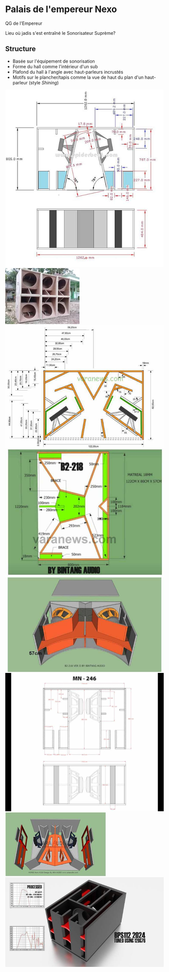 # Palais de l'empereur Nexo

QG de l'Empereur

Lieu où jadis s'est entraîné le Sonorisateur Suprème?

## Structure
- Basée sur l'équipement de sonorisation
- Forme du hall comme l'intérieur d'un sub
- Plafond du hall à l'angle avec haut-parleurs incrustés
- Motifs sur le plancher/tapis comme la vue de haut du plan d'un haut-parleur (style *Shining*)

![Exemple Hall](../../Images/Nexo/palais-nexo-hall-003.jpg)
![Exemple Hall Plafond](../../Images/Nexo/palais-nexo-hall-004.jpg)
![Exemple motifs tapis 001](../../Images/Nexo/palais-nexo-motif-003.jpg)
![Exemple motifs tapis 002](../../Images/Nexo/palais-nexo-texture-001.jpg)
![Exemple entrée throne room](../../Images/Nexo/palais-nexo-hall-005.jpg)
![Exemple throne room](../../Images/Nexo/palais-nexo-layout-004.jpg)
![Exemple couleurs du palais](../../Images/Nexo/palais-nexo-style-001.jpg)
